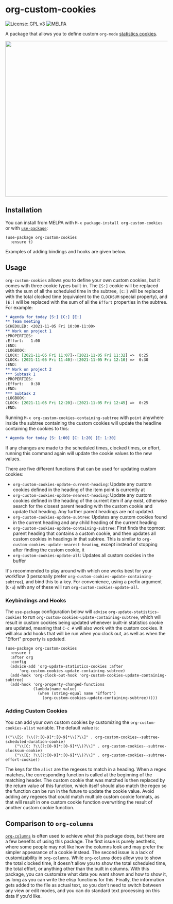 # org-custom-cookies
[![License: GPL v3](https://img.shields.io/badge/License-GPLv3-green.svg)](https://www.gnu.org/licenses/gpl-3.0)
[![MELPA](https://melpa.org/packages/org-custom-cookies-badge.svg)](https://melpa.org/#/org-custom-cookies)

A package that allows you to define custom `org-mode` [statistics cookies](https://orgmode.org/manual/Breaking-Down-Tasks.html).

<p align="center">
    <img width="720" height="484" src="./demo.gif">
</p>

## Installation

You can install from MELPA with `M-x package-install org-custom-cookies` or with [`use-package`](https://github.com/jwiegley/use-package):
```elisp
(use-package org-custom-cookies
  :ensure t)
```

Examples of adding bindings and hooks are given below.

## Usage

`org-custom-cookies` allows you to define your own custom cookies, but it comes with three cookie types built-in. The `[S:]` cookie will be replaced with the sum of all the scheduled time in the subtree, `[C:]` will be replaced with the total clocked time (equivalent to the `CLOCKSUM` special property), and `[E:]` will be replaced with the sum of all the `Effort` properties in the subtree. For example:
```org
* Agenda for today [S:] [C:] [E:]
** Team meeting
SCHEDULED: <2021-11-05 Fri 10:00-11:00>
** Work on project 1
:PROPERTIES:
:Effort:   1:00
:END:
:LOGBOOK:
CLOCK: [2021-11-05 Fri 11:07]--[2021-11-05 Fri 11:32] =>  0:25
CLOCK: [2021-11-05 Fri 11:40]--[2021-11-05 Fri 12:10] =>  0:30
:END:
** Work on project 2
*** Subtask 1
:PROPERTIES:
:Effort:   0:30
:END:
*** Subtask 2
:LOGBOOK:
CLOCK: [2021-11-05 Fri 12:20]--[2021-11-05 Fri 12:45] =>  0:25
:END:
```

Running `M-x org-custom-cookies-containing-subtree` with `point` anywhere inside the subtree containing the custom cookies will update the headline containing the cookies to this:
```org
* Agenda for today [S: 1:00] [C: 1:20] [E: 1:30]
```

If any changes are made to the scheduled times, clocked times, or effort, running this command again will update the cookie values to the new values.

There are five different functions that can be used for updating custom cookies:

- `org-custom-cookies-update-current-heading`: Update any custom cookies defined in the heading of the item point is currently at
- `org-custom-cookies-update-nearest-heading`: Update any custom cookies defined in the heading of the current item if any exist, otherwise search for the closest parent heading with the custom cookie and update that heading. Any further parent headings are not updated.
- `org-custom-cookies-update-subtree`: Updates any custom cookies found in the current heading and any child heading of the current heading
- `org-custom-cookies-update-containing-subtree`: First finds the topmost parent heading that contains a custom cookie, and then updates all custom cookies in headings in that subtree. This is similar to `org-custom-cookies-update-nearest-heading`, except instead of stopping after finding the custom cookie, it 
- `org-custom-cookies-update-all`: Updates all custom cookies in the buffer

It's recommended to play around with which one works best for your workflow (I personally prefer `org-custom-cookies-update-containing-subtree`), and bind this to a key. For convenience, using a prefix argument (`C-u`) with any of these will run `org-custom-cookies-update-all`.

### Keybindings and Hooks

The `use-package` configuration below will `advise` `org-update-statistics-cookies` to run `org-custom-cookies-update-containing-subtree`, which will result in custom cookies being updated whenever built-in statistics cookie are updated, meaning that `C-c #` will also work with the custom cookies. It will also add hooks that will be run when you clock out, as well as when the "Effort" property is updated.

```elisp
(use-package org-custom-cookies
  :ensure t
  :after org
  :config
  (advice-add 'org-update-statistics-cookies :after 
	  'org-custom-cookies-update-containing-subtree)
  (add-hook 'org-clock-out-hook 'org-custom-cookies-update-containing-subtree)
  (add-hook 'org-property-changed-functions
            (lambda(name value)
              (when (string-equal name "Effort")
                (org-custom-cookies-update-containing-subtree)))))
```

### Adding Custom Cookies

You can add your own custom cookies by customizing the `org-custom-cookies-alist` variable. The default value is:

```elisp
(("\\[S: ?\\(?:[0-9]*:[0-9]*\\)?\\]" . org-custom-cookies--subtree-scheduled-duration-cookie)
    ("\\[C: ?\\(?:[0-9]*:[0-9]*\\)?\\]" . org-custom-cookies--subtree-clocksum-cookie)
    ("\\[E: ?\\(?:[0-9]*:[0-9]*\\)?\\]" . org-custom-cookies--subtree-effort-cookie))
```

The keys for the `alist` are the regexes to match in a heading. When a regex matches, the corresponding function is called at the beginning of the matching header. The custom cookie that was matched is then replaced by the return value of this function, which itself should also match the regex so the function can be run in the future to update the cookie value. Avoid adding any regexes that could match multiple custom cookie formats, as that will result in one custom cookie function overwriting the result of another custom cookie function.

## Comparison to `org-columns`

[`org-columns`](https://orgmode.org/manual/Column-View.html) is often used to achieve what this package does, but there are a few benefits of using this package. The first issue is purely aesthetic, where some people may not like how the columns look and may prefer the simpler appearance of a cookie instead. The second issue is a lack of customizability in `org-columns`. While `org-columns` does allow you to show the total clocked time, it doesn't allow you to show the total scheduled time, the total effort, or anything other than the built in columns. With this package, you can customize what data you want shown and how to show it, as long as you can write the elisp functions for this. Finally, the information gets added to the file as actual text, so you don't need to switch between any view or edit modes, and you can do standard text processing on this data if you'd like.
